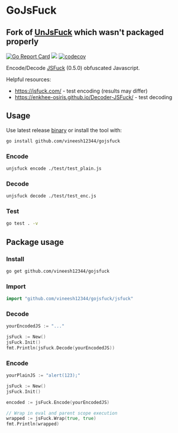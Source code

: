 # GoJsFuck
## Fork of [UnJsFuck](https://github.com/vineesh12344/gojsfuck) which wasn't packaged properly

[![Go Report Card](https://goreportcard.com/badge/github.com/vineesh12344/gojsfuck)](https://goreportcard.com/report/github.com/vineesh12344/gojsfuck)
<a href="https://github.com/vineesh12344/gojsfuck/actions"><img src="https://github.com/vineesh12344/gojsfuck/actions/workflows/build_tests.yml/badge.svg"/></a>
[![codecov](https://codecov.io/gh/vineesh12344/gojsfuck/branch/main/graph/badge.svg?token=WJRP98YJCW)](https://codecov.io/gh/vineesh12344/gojsfuck)

Encode/Decode [JSFuck](https://github.com/aemkei/jsfuck/) (0.5.0) obfuscated Javascript.

Helpful resources:
* https://jsfuck.com/ - test encoding (results may differ)
* https://enkhee-osiris.github.io/Decoder-JSFuck/ - test decoding

## Usage
Use latest release [binary](https://github.com/vineesh12344/gojsfuck/releases) or install the tool with:
```sh
go install github.com/vineesh12344/gojsfuck
```

### Encode
```sh
unjsfuck encode ./test/test_plain.js
```

### Decode
```sh
unjsfuck decode ./test/test_enc.js
```

### Test
```sh
go test . -v
```


## Package usage
### Install
```sh
go get github.com/vineesh12344/gojsfuck
```

### Import
```go
import "github.com/vineesh12344/gojsfuck/jsfuck"
```

### Decode
```go
yourEncodedJS := "..."

jsFuck := New()
jsFuck.Init()
fmt.Println(jsFuck.Decode(yourEncodedJS))
```
### Encode
```go
yourPlainJS := "alert(123);"

jsFuck := New()
jsFuck.Init()

encoded := jsFuck.Encode(yourEncodedJS)

// Wrap in eval and parent scope execution
wrapped := jsFuck.Wrap(true, true) 
fmt.Println(wrapped)
```